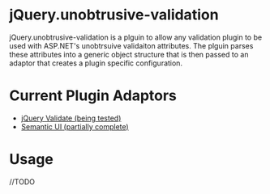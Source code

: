 # jQuery.unobtrusive-validation
jQuery.unobtrusive-validation is a plguin to allow any validation plugin to be used with ASP.NET's unobtrsuive validaiton attributes. The plguin parses these attributes into a generic object structure that is then passed to an adaptor that creates a plugin specific configuration.

# Current Plugin Adaptors
* [jQuery Validate (being tested)](http://jqueryvalidation.org/)
* [Semantic UI (partially complete)](semantic-ui.com/behaviors/form.html)

# Usage
//TODO
